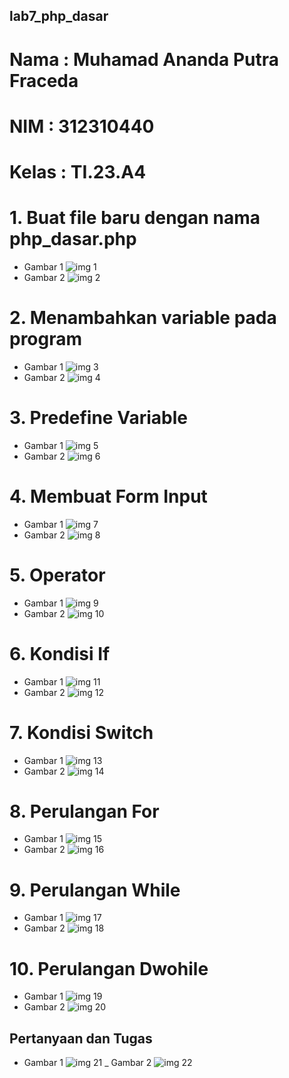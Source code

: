## lab7_php_dasar
# Nama  : Muhamad Ananda Putra Fraceda
# NIM   : 312310440
# Kelas : TI.23.A4

# 1. Buat file baru dengan nama php_dasar.php
- Gambar 1
![img 1](Screenshot/1.png)
- Gambar 2
![img 2](Screenshot/2.png)
# 2. Menambahkan variable pada program
- Gambar 1
![img 3](Screenshot/3.png)
- Gambar 2
![img 4](Screenshot/4.png)
# 3. Predefine Variable
- Gambar 1
![img 5](Screenshot/5.png)
- Gambar 2
![img 6](Screenshot/6.png)
# 4. Membuat Form Input
- Gambar 1
![img 7](Screenshot/7.png)
- Gambar 2
![img 8](Screenshot/8.png)
# 5. Operator
- Gambar 1
![img 9](Screenshot/9.png)
- Gambar 2
![img 10](Screenshot/10.png)
# 6. Kondisi If
- Gambar 1
![img 11](Screenshot/11.png)
- Gambar 2
![img 12](Screenshot/12.png)
# 7. Kondisi Switch
- Gambar 1
![img 13](Screenshot/13.png)
- Gambar 2
![img 14](Screenshot/14.png)
# 8. Perulangan For
- Gambar 1
![img 15](Screenshot/15.png)
- Gambar 2
![img 16](Screenshot/16.png)
# 9. Perulangan While
- Gambar 1
![img 17](Screenshot/17.png)
- Gambar 2
![img 18](Screenshot/18.png)
# 10. Perulangan Dwohile
- Gambar 1
![img 19](Screenshot/19.png)
- Gambar 2
![img 20](Screenshot/20.png)
## Pertanyaan dan Tugas
- Gambar 1
![img 21](Screenshot/21.png)
_ Gambar 2
![img 22](Screenshot/22.png)
